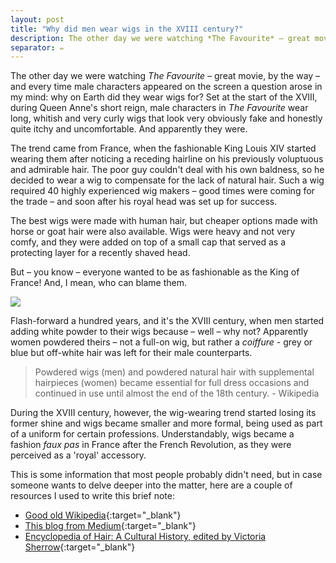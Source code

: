 ```yaml
---
layout: post
title: "Why did men wear wigs in the XVIII century?"
description: The other day we were watching *The Favourite* – great movie, by the way – and.
separator: ✏️
---
```


The other day we were watching *The Favourite* – great movie, by the way – and every time male characters appeared on the screen a question arose in my mind: why on Earth did they wear wigs for? Set at the start of the XVIII, during Queen Anne's short reign, male characters in *The Favourite* wear long, whitish and very curly wigs that look very obviously fake and honestly quite itchy and uncomfortable. And apparently they were.

The trend came from France, when the fashionable King Louis XIV started wearing them after noticing a receding hairline on his previously voluptuous and admirable hair. The poor guy couldn't deal with his own baldness, so he decided to wear a wig to compensate for the lack of natural hair. Such a wig required 40 highly experienced wig makers – good times were coming for the trade – and soon after his royal head was set up for success.

The best wigs were made with human hair, but cheaper options made with horse or goat hair were also available. Wigs were heavy and not very comfy, and they were added on top of a small cap that served as a protecting layer for a recently shaved head.

But – you know – everyone wanted to be as fashionable as the King of France! And, I mean, who can blame them.

![](https://cdn-images-1.medium.com/max/880/1*0L42GXj1ptpiQWM6WWNdaw.jpeg)

Flash-forward a hundred years, and it's the XVIII century, when men started adding white powder to their wigs because – well – why not? Apparently women powdered theirs – not a full-on wig, but rather a *coiffure* - grey or blue but off-white hair was left for their male counterparts.

> Powdered wigs (men) and powdered natural hair with supplemental hairpieces (women) became essential for full dress occasions and continued in use until almost the end of the 18th century. - Wikipedia

During the XVIII century, however, the wig-wearing trend started losing its former shine and wigs became smaller and more formal, being used as part of a uniform for certain professions. Understandably, wigs became a fashion *faux pas* in France after the French Revolution, as they were perceived as a 'royal' accessory.

This is some information that most people probably didn't need, but in case someone wants to delve deeper into the matter, here are a couple of resources I used to write this brief note:

- [Good old Wikipedia](https://en.wikipedia.org/wiki/French_Revolution){:target="_blank"}
- [This blog from Medium](https://medium.com/@nicolvalentin/big-wigs-how-louis-xiv-shaped-the-history-of-hair-9080034898a7){:target="_blank"}
- [Encyclopedia of Hair: A Cultural History, edited by Victoria Sherrow](https://www.goodreads.com/book/show/808456.Encyclopedia_of_Hair?ac=1&from_search=true){:target="_blank"}
